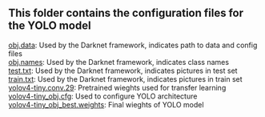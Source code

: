 ## This folder contains the configuration files for the YOLO model 

[obj.data](obj.data): Used by the Darknet framework, indicates path to data and config files <br>
[obj.names](obj.names): Used by the Darknet framework, indicates class names <br>
[test.txt](test.txt): Used by the Darknet framework, indicates pictures in test set <br>
[train.txt](train.txt): Used by the Darknet framework, indicates pictures in train set <br>
[yolov4-tiny.conv.29](yolov4-tiny.conv.29): Pretrained wieghts used for transfer learning <br>
[yolov4-tiny_obj.cfg](yolov4-tiny_obj.cfg): Used to configure YOLO architecture <br>
[yolov4-tiny_obj_best.weights](yolov4-tiny_obj_best.weights): Final wieghts of YOLO model <br>